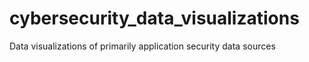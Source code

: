 # cybersecurity_data_visualizations
Data visualizations of primarily application security data sources
